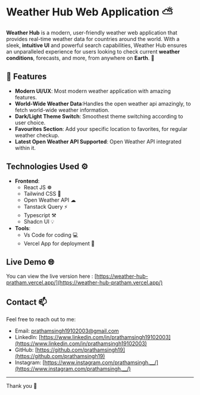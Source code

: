 # Weather Hub Web Application ⛅

**Weather Hub** is a modern, user-friendly weather web application that provides real-time weather data for countries around the world. With a sleek, **intuitive UI** and powerful search capabilities, Weather Hub ensures an unparalleled experience for users looking to check current **weather conditions**, forecasts, and more, from anywhere on **Earth**. 🌟

## 🚀 Features

- **Modern UI/UX**: Most modern weather application with amazing features.
- **World-Wide Weather Data**:Handles the open weather api amazingly, to fetch world-wide weather information.
- **Dark/Light Theme Switch**: Smoothest theme switching according to user choice.
- **Favourites Section**: Add your specific location to favorites, for regular weather checkup.
- **Latest Open Weather API Supported**: Open Weather API integrated within it.

## Technologies Used ⚙️

- **Frontend**: 
  - React JS ☸
  - Tailwind CSS 🎨
  - Open Weather API ☁
  - Tanstack Query ⚡
  - Typescript ⚒
  - Shadcn UI 💡
- **Tools**:
  - Vs Code for coding 💻
  - Vercel App for deployment 🚀


## Live Demo 🌐


You can view the live version here : [https://weather-hub-pratham.vercel.app/](https://weather-hub-pratham.vercel.app/)



## Contact 📫

Feel free to reach out to me:

- Email: prathamsingh19102003@gmail.com
- LinkedIn: [https://www.linkedin.com/in/prathamsingh19102003](https://www.linkedin.com/in/prathamsingh19102003)
- GitHub: [https://github.com/prathamsingh19](https://github.com/prathamsingh19)
- Instagram: [https://www.instagram.com/prathamsingh.__/](https://www.instagram.com/prathamsingh.__/)

---

Thank you 👋



